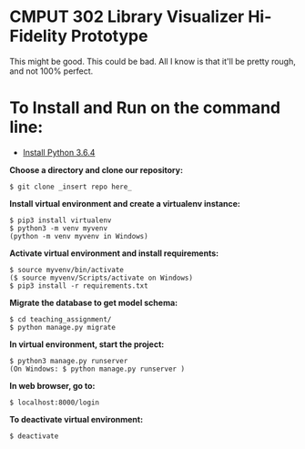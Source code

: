 # CMPUT 302 Library Visualizer Hi-Fidelity Prototype

This might be good. This could be bad. All I know is that it'll be pretty rough, and not 100% perfect.

# To Install and Run on the command line:

- [Install Python 3.6.4](https://www.python.org/downloads/)
  
**Choose a directory and clone our repository:**

	$ git clone _insert repo here_
  
**Install virtual environment and create a virtualenv instance:**
	
	$ pip3 install virtualenv	
	$ python3 -m venv myvenv 
	(python -m venv myvenv in Windows)

**Activate virtual environment and install requirements:**

	$ source myvenv/bin/activate
	($ source myvenv/Scripts/activate on Windows)
	$ pip3 install -r requirements.txt
	
**Migrate the database to get model schema:**

	$ cd teaching_assignment/
	$ python manage.py migrate

**In virtual environment, start the project:**

	$ python3 manage.py runserver
	(On Windows: $ python manage.py runserver )
  
**In web browser, go to:**
  
	$ localhost:8000/login 
  
**To deactivate virtual environment:**

	$ deactivate